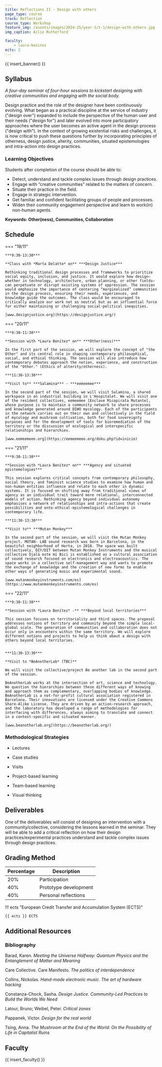 ```yaml
---
title: Reflections II - Design with others
page_type: course
track: Reflection
course_type: Workshop
feature_img: /assets/images/2024-25/year-1/t-1/design-with-others.jpg
img_caption: Ailie Rutherford

faculty:
    - laura-benitez
ects: 2
---
```


{{ insert_banner() }}

## Syllabus

*A four-day seminar of four-hour sessions to kickstart designing with creative communities and engaging with the social body.*

Design practice and the role of the designer have been continuously evolving. What began as a practical discipline at the service of industry ("design over") expanded to include the perspective of the human user and their needs ("design for") and later evolved into more participatory approaches where the user becomes an active agent in the design process ("design with"). In the context of growing existential risks and challenges, it is now critical to push these questions further by incorporating principles of otherness, design justice, alterity, communities, situated epistemologies and intra-action into design practices.

### Learning Objectives

Students after completion of the course should be able to:

- Detect, understand and tackle complex issues through design practices.
- Engage with “creative communities” related to the matters of concern.
- Situate their practice in the field.
- Engage in strategic intervention.
- Get familiar and confident facilitating groups of people and processes.
- Widen their community engagement perspective and learn to work(in) non-human agents.

**Keywords: Other(ness), Communities, Collaboration**


## Schedule

=== "19/11"

    ***9:30-13:30***
    
    **Class with *Marta Delatte* on** ***Design Justice***
    
    Rethinking traditional design processes and frameworks to prioritize social equity, inclusion, and justice. It would explore how design—whether in technology, architecture, urban planning, or other fields—can perpetuate or disrupt existing systems of oppression. The session would emphasize the importance of centering “marginalized” communities in the design process, ensuring their needs, experiences, and knowledge guide the outcomes. The class would be encouraged to critically analyze our work not as neutral but as an influential force for either maintaining or challenging social-political inequities.
    
    [www.designjustice.org](https://designjustice.org/)
    
=== "20/11"

    ***9:30-11:30***

    **Session with *Laura Benítez* on** ***Other(ness)***
    
    In the first part of the session, we will explore the concept of "the Other" and its central role in shaping contemporary philosophical, social, and ethical thinking. The session will also introduce how contemporary debates approach the notion, experience, and construction of the "Other." (Ethics of alterity/otherness).

    ***11:30-13:30***

    **Visit to** ***Salamina*** - ***eemeemee*** 

    In the second part of the session, we will visit Salamina, a shared workspace in an industrial building in L'Hospitalet. We will visit one of the resident collectives, eemeemee [Enclave Micopirata Mutante], whose purpose is to maintain a community network to share processes and knowledge generated around DIWO mycology. Each of the participants in the network carries out on their own and collectively in the field of mycology and mushroom cultivation, both for food sovereignty purposes and for the development of tools for bioremediation of the territory or the discussion of ecological and interspecific relationships and hierarchies.
    
    [www.eemeemeee.org](https://eemeemeee.org/doku.php?id=inicio)

=== "21/11"

    ***9:30-11:30***

    **Session with *Laura Benítez* on** ***Agency and situated epistemologies***
    
    This session explores critical concepts from contemporary philosophy, social theory, and feminist science studies to examine how human and non-human entities influence and relate to each other in dynamic systems. It is focused on shifting away from traditional views of agency as an individual trait toward more relational, interconnected models of action. Rethinking agency beyond individual autonomy emphasises a network of relationships and intra-actions that create possibilities and onto-ethical-epistemological challenges in contemporary life.

    ***11:30-13:30***

    **Visit to** ***Mutan Monkey*** 

    In the second part of the session, we will visit the Mutan Monkey project. MUTAN- LAB sound research was born in Barcelona, in the beautiful neighborhood of Horta, in 2018. The space was built collectively, DIY/DIT between Mutan Monkey Instruments and the musical collective Ojalä este mi Bici is established as a cultural association of sound research focused on electronics and electroacoustics. The space works in a collective self-management way and wants to promote the exchange of knowledge and the creation of new forms to enable other ways of generating music and experimental sound. 
    
    [www.mutanmonkeyinstruments.com/es](https://www.mutanmonkeyinstruments.com/es)
 
=== "22/11"

    ***9:30-11:30***

    **Session with *Laura Benítez* -** ***Beyond local territories***
    
    This session focuses on territoriality and third spaces. The proposal addresses notions of territory and community beyond the simple local-global scale. The generation of communities and collaboration does not occur only in encounters within the same territory. We will explore different notions and projects to help us think about a design with others beyond local territories. 


    ***11:30-13:30***

    **Visit to *BeAnotherLab* (TBC)** 

    We will visit the collective/project Be another lab in the second part of the session. 
    
    BeAnotherLab works at the intersection of art, science and technology. We question the hierarchies between these different ways of knowing and approach them as complementary, overlapping bodies of knowledge. BeAnotherLab is a not-for-profit cultural association registered in Barcelona. Their innovations are licensed under the Creative Commons Share-Alike License. They are driven by an action-research approach, and the laboratory has developed a range of methodologies for interfacing with differences, always aiming to translate and connect in a context-specific and situated manner.

    [www.beanotherlab.org](https://beanotherlab.org/)
 
### Methodological Strategies

- Lectures
- Case studies
- Visits

- Project-based learning
- Team-based learning
- Visual thinking


## Deliverables

One of the deliverables will consist of designing an intervention with a community/collective, considering the lessons learned in the seminar. They will be able to add a critical reflection on how their design practices/experimental practices understand and tackle complex issues through design practices.

## Grading Method

| Percentage  | Description                          |
| ----------- | ------------------------------------ |
| 20%         | Participation                        |
| 40%         | Prototype development |
| 40%         | Personal reflections                 |


!!! ects "European Credit Transfer and Accumulation System (ECTS)"

    {{ ects }} ECTS

## Additional Resources

### Bibliography

Barad, Karen. *Meeting the Universe Halfway: Quantum Physics and the Entanglement of Matter and Meaning*

Care Collective. Care Manifesto. *The politics of interdependence*

Collins, Nickolas. *Hand-made electronic music. The art of hardware hacking* 

Constanza-Chock, Sasha. *Design Justice. Community-Led Practices to Build the Worlds We Need*

Latour, Bruno; Weibel, Peter. *Critical zones*

Pappanek, Victor. *Design for the real world*

Tsing, Anna. *The Mushroom at the End of the World: On the Possibility of Life in Capitalist Ruins*


## Faculty

{{ insert_faculty() }}
